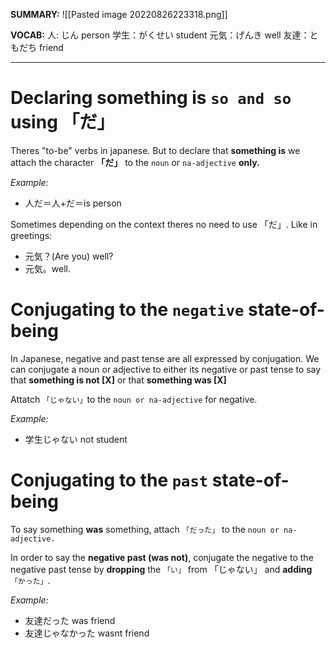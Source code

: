 **SUMMARY:**
![[Pasted image 20220826223318.png]]

**VOCAB:**
⼈: じん person
学⽣：がくせい student
元気：げんき well
友達：ともだち friend

--- 

# Declaring something is `so and so`  using 「だ」
Theres "to-be" verbs in japanese. But to declare that **something is** we attach the character **「だ」** to the `noun` or `na-adjective` **only.**

*Example:*
- 人だ＝人+だ＝is person

Sometimes depending on the context theres no need to use 「だ」.
Like in greetings:
- 元気？(Are you) well?
- 元気。well.

# Conjugating to the `negative` state-of-being
In Japanese, negative and past tense are all expressed by conjugation. 
We can conjugate a noun or adjective to either its negative or past tense to say that **something is not [X]** or that **something was [X]**

Attatch `「じゃない」`to the `noun or na-adjective` for negative. 

_Example:_
- 学生じゃない not student

# Conjugating to the `past` state-of-being
To say something **was** something, attach `「だった」` to the `noun or na-adjective.`

In order to say the **negative past (was not)**, conjugate the negative to the negative past tense by **dropping** the `「い」` from 「じゃない」 and **adding** `「かった」`.

_Example:_
- 友達だった was friend
- 友達じゃなかった wasnt friend
